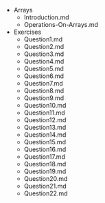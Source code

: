 - Arrays
    - Introduction.md
    - Operations-On-Arrays.md
- Exercises
    - Question1.md
    - Question2.md
    - Question3.md
    - Question4.md
    - Question5.md
    - Question6.md
    - Question7.md
    - Question8.md
    - Question9.md
    - Question10.md
    - Question11.md
    - Question12.md
    - Question13.md
    - Question14.md
    - Question15.md
    - Question16.md
    - Question17.md
    - Question18.md
    - Question19.md
    - Question20.md
    - Question21.md
    - Question22.md
    
    